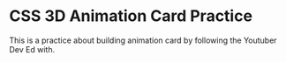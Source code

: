 # CSS 3D Animation Card Practice

This is a practice about building animation card by following the Youtuber Dev Ed with.
